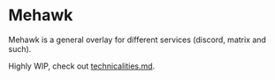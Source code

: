 # Mehawk

Mehawk is a general overlay for different services (discord, matrix and such).

Highly WIP, check out [technicalities.md](./docs/technicalities.md).

